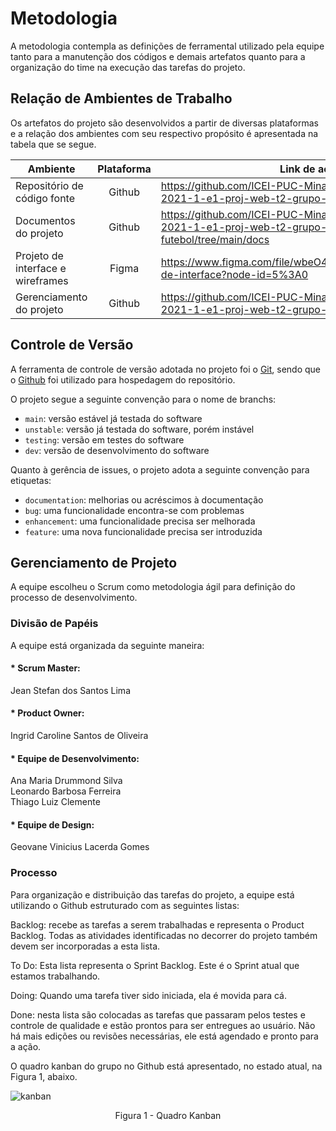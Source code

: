 
# Metodologia

A  metodologia  contempla  as  definições  de  ferramental  utilizado  pela  equipe  tanto  para  a manutenção dos códigos e demais artefatos quanto para a organização do time na execução das tarefas do projeto.

## Relação de Ambientes de Trabalho

Os artefatos do projeto são desenvolvidos a partir de diversas plataformas e a relação dos ambientes com seu respectivo propósito é apresentada na tabela que se segue. 

| Ambiente                          | Plataforma    | Link de acesso |
| ----------------------------------|:-------------:| ---------------|
| Repositório de código fonte       | Github        | https://github.com/ICEI-PUC-Minas-PMV-ADS/pmv-ads-2021-1-e1-proj-web-t2-grupo-2-times-de-futebol         |
| Documentos do projeto             | Github    | https://github.com/ICEI-PUC-Minas-PMV-ADS/pmv-ads-2021-1-e1-proj-web-t2-grupo-2-times-de-futebol/tree/main/docs        |
| Projeto de interface e wireframes | Figma         |https://www.figma.com/file/wbeO453mjVXXIkcTPRyfQA/Projeto-de-interface?node-id=5%3A0|
| Gerenciamento do projeto          | Github        | https://github.com/ICEI-PUC-Minas-PMV-ADS/pmv-ads-2021-1-e1-proj-web-t2-grupo-2-times-de-futebol/projects             |

## Controle de Versão

A ferramenta de controle de versão adotada no projeto foi o
[Git](https://git-scm.com/), sendo que o [Github](https://github.com)
foi utilizado para hospedagem do repositório.

O projeto segue a seguinte convenção para o nome de branchs:

- `main`: versão estável já testada do software
- `unstable`: versão já testada do software, porém instável
- `testing`: versão em testes do software
- `dev`: versão de desenvolvimento do software

Quanto à gerência de issues, o projeto adota a seguinte convenção para
etiquetas:

- `documentation`: melhorias ou acréscimos à documentação
- `bug`: uma funcionalidade encontra-se com problemas
- `enhancement`: uma funcionalidade precisa ser melhorada
- `feature`: uma nova funcionalidade precisa ser introduzida

## Gerenciamento de Projeto

A equipe escolheu o Scrum como metodologia ágil para definição do processo de desenvolvimento.

### Divisão de Papéis

A equipe está organizada da seguinte maneira:

#### * Scrum Master:   
   Jean Stefan dos Santos Lima
#### * Product Owner:   
   Ingrid Caroline Santos de Oliveira
#### * Equipe de Desenvolvimento:  
   Ana Maria Drummond Silva  
    Leonardo Barbosa Ferreira  
   Thiago Luiz Clemente  
#### * Equipe de Design:   
Geovane Vinicius Lacerda Gomes

### Processo

Para  organização  e  distribuição  das  tarefas  do  projeto,  a  equipe  está  utilizando  o  Github estruturado com as seguintes listas: 

Backlog:  recebe  as  tarefas  a  serem  trabalhadas  e  representa  o  Product  Backlog. Todas  as  atividades  identificadas  no  decorrer  do  projeto  também  devem  ser incorporadas a esta lista.

To  Do:  Esta  lista  representa  o  Sprint  Backlog.  Este  é  o  Sprint  atual  que  estamos trabalhando.

Doing: Quando uma tarefa tiver sido iniciada, ela é movida para cá.

Done: nesta lista são colocadas as tarefas que passaram pelos testes e controle de qualidade  e  estão  prontos  para  ser  entregues  ao  usuário.  Não  há  mais  edições  ou revisões necessárias, ele está agendado e pronto para a ação.

O quadro kanban do grupo no Github está apresentado, no estado atual, na Figura 1, abaixo.

![kanban](https://github.com/ICEI-PUC-Minas-PMV-ADS/pmv-ads-2021-1-e1-proj-web-t2-grupo-2-times-de-futebol/blob/main/docs/img/kanban.png)
<div align="center">Figura 1 - Quadro Kanban</div>
